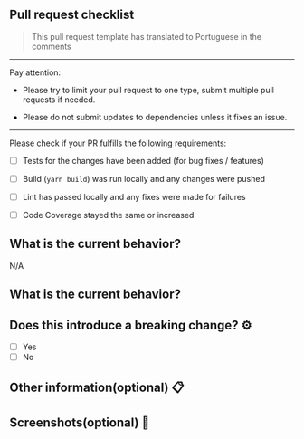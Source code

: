 ## Pull request checklist
> This pull request template has translated to Portuguese in the comments

---

Pay attention:
- Please try to limit your pull request to one type, submit multiple pull requests if needed.
<!-- Tente limitar sua solicitação pull a um tipo, envie várias solicitações pull, se necessário. -->
- Please do not submit updates to dependencies unless it fixes an issue.
<!-- Não envie atualizações para dependências, a menos que isso conserte um problema. -->

---

Please check if your PR fulfills the following requirements:
<!-- Verifique se o seu PR atende aos seguintes requisitos: -->

- [ ] Tests for the changes have been added (for bug fixes / features)
<!-- Testes para as mudanças foram adicionados (para correções de bugs / recursos) -->
- [ ] Build (`yarn build`) was run locally and any changes were pushed
<!-- Build (`yarn build`) foi executado localmente e todas as alterações foram enviadas -->
- [ ] Lint has passed locally and any fixes were made for failures
<!-- Lint passou localmente e todas as correções foram feitas para as falhas -->
- [ ] Code Coverage stayed the same or increased
<!-- A cobertura do código permaneceu a mesma ou aumentou -->

## What is the current behavior?
<!-- Descreva o comportamento atual se houver modificações consideráves-->
N/A

## What is the current behavior?
<!-- Descreva o novo comportamento e quais foram as modificações-->

## Does this introduce a breaking change? :gear:
<!-- Se isso introduzir uma mudança significativa, descreva o impacto e o caminho de migração para os aplicativos existentes abaixo. -->

- [ ] Yes
- [ ] No

## Other information(optional) 📋
<!-- Qualquer outra informação importante para este PR, antes e depois da alteração -->

## Screenshots(optional) 📱
<!-- Se a mudança tem alterações na UI, defina algumas capturas de telas neste local -->